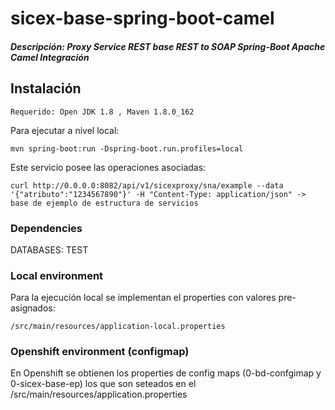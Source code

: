 # sicex-base-spring-boot-camel

##### Descripción: Proxy Service REST base REST to SOAP Spring-Boot Apache Camel Integración

## Instalación

	Requerido: Open JDK 1.8 , Maven 1.8.0_162

Para ejecutar a nivel local: 

	mvn spring-boot:run -Dspring-boot.run.profiles=local
	
Este servicio posee las operaciones asociadas:

	curl http://0.0.0.0:8082/api/v1/sicexproxy/sna/example --data '{"atributo":"1234567890"}' -H "Content-Type: application/json" -> base de ejemplo de estructura de servicios

### Dependencies

DATABASES: TEST

### Local environment

Para la ejecución local se implementan el properties con valores pre-asignados:

	/src/main/resources/application-local.properties

### Openshift environment (configmap)

En Openshift se obtienen los properties de config maps (0-bd-confgimap y 0-sicex-base-ep) los que son seteados en el /src/main/resources/application.properties


